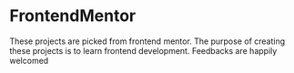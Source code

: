# FrontendMentor
These projects are picked from frontend mentor. The purpose of creating these projects is to learn frontend development. Feedbacks are happily welcomed

